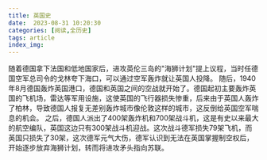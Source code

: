 ```yaml
---
title: 英国史
date:  2023-08-31 10:20:30
categories: [阅读,全历史]
tags: article
index_img: 
---
```

随着德国拿下法国和低地国家后，进攻英伦三岛的"海狮计划"提上议程，当时任德国空军总司令的戈林夸下海口，可以通过空军轰炸就让英国人投降。
随后，1940年8月德国轰炸英国港口，德国和英国之间的空战就开始了。德国起初主要轰炸英国的飞机场，雷达等军用设施，这使英国的飞行器损失惨重，后来由于英国人轰炸了柏林，导致德国人报复无差别轰炸城市像伦敦这样的城市，这反倒给英国空军喘息的机会。
之后，德国人派出了400架轰炸机和700架战斗机，这是有史以来最大的航空编队，英国这边只有300架战斗机迎战。这次战斗德军损失79架飞机，而英国只损失了30架，这次德军元气大伤，德军认识到无法在英国掌握制空权后，开始逐步放弃海狮计划，转而将进攻矛头指向苏联。